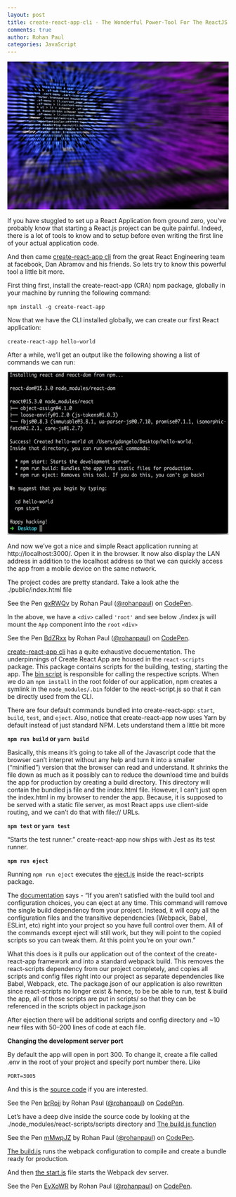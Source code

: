```yaml
---
layout: post
title: create-react-app-cli - The Wonderful Power-Tool For The ReactJS Engineer
comments: true
author: Rohan Paul
categories: JavaScript
---
```

<img src="/images/fulls/Create_React_App.jpeg" class="fit image">


If you have stuggled to set up a React Application from ground zero, you’ve probably know that starting a React.js project can be quite painful. Indeed, there is a lot of tools to know and to setup before even writing the first line of your actual application code.

And then came [create-react-app cli](https://github.com/facebookincubator/create-react-app) from the great React Engineering team at facebook, Dan Abramov and his friends. So lets try to know this powerful tool a little bit more.

First thing first, install the create-react-app (CRA) npm package, globally in your machine by running the following command:

``npm install -g create-react-app``
 
Now that we have the CLI installed globally, we can create our first React application:

``create-react-app hello-world``
 
After a while, we’ll get an output like the following showing a list of commands we can run:

<img src="/images/fulls/create-react-app-hello-world-terminal.png" height="370" width="600">

And now we’ve got a nice and simple React application running at http://localhost:3000/. Open it in the browser.  It now also display the LAN address in addition to the localhost address so that we can quickly access the app from a mobile device on the same network.

The project codes are pretty standard. Take a look athe the ./public/index.html file


<p data-height="411" data-theme-id="0" data-slug-hash="gxRWQv" data-default-tab="html" data-user="rohanpaul" data-embed-version="2" data-pen-title="gxRWQv" class="codepen">See the Pen <a href="https://codepen.io/rohanpaul/pen/gxRWQv/">gxRWQv</a> by Rohan Paul (<a href="https://codepen.io/rohanpaul">@rohanpaul</a>) on <a href="https://codepen.io">CodePen</a>.</p>
<script async src="https://production-assets.codepen.io/assets/embed/ei.js"></script>


In the above, we have a ``<div>`` called ``'root'`` and see below ./index.js will mount the ``App`` component into the ``root`` ``<div>``


<p data-height="265" data-theme-id="0" data-slug-hash="BdZRxx" data-default-tab="js" data-user="rohanpaul" data-embed-version="2" data-pen-title="BdZRxx" class="codepen">See the Pen <a href="https://codepen.io/rohanpaul/pen/BdZRxx/">BdZRxx</a> by Rohan Paul (<a href="https://codepen.io/rohanpaul">@rohanpaul</a>) on <a href="https://codepen.io">CodePen</a>.</p>
<script async src="https://production-assets.codepen.io/assets/embed/ei.js"></script>


[create-react-app cli](https://github.com/facebookincubator/create-react-app) has a quite exhaustive docuementation. The underpinnings of Create React App are housed in the ``react-scripts`` package. This package contains scripts for the building, testing, starting the app. The [bin script](https://github.com/facebookincubator/create-react-app/blob/master/packages/react-scripts/bin/react-scripts.js) is responsible for calling the respective scripts. When we do an ``npm install`` in the root folder of our application, npm creates a symlink in the ``node_modules/.bin`` folder to the react-script.js so that it can be directly used from the CLI.

There are four default commands bundled into create-react-app: ``start``, ``build``, ``test``, and ``eject``. Also, notice that create-react-app now uses Yarn by default instead of just standard NPM. Lets understand them a little bit more

**``npm run build`` or ``yarn build``**

 Basically, this means it’s going to take all of the Javascript code that the browser can’t interpret without any help and turn it into a smaller (“minified”) version that the browser can read and understand. It shrinks the file down as much as it possibly can to reduce the download time and builds the app for production by creating a build directory. This directory will contain the bundled js file and the index.html file. However, I can't just open the index.html in my browser to render the app. Because, it is supposed to be served with a static file server, as most React apps use client-side routing, and we can’t do that with file:// URLs.


**``npm test`` or ``yarn test``**

“Starts the test runner.” create-react-app now ships with Jest as its test runner. 

**``npm run eject``**

Running ``npm run eject`` executes the [eject.js](https://github.com/facebookincubator/create-react-app/blob/master/packages/react-scripts/scripts/eject.js) inside the react-scripts package.

The [documentation](https://github.com/facebookincubator/create-react-app/blob/master/packages/react-scripts/template/README.md#npm-run-eject) says - “If you aren’t satisfied with the build tool and configuration choices, you can eject at any time. This command will remove the single build dependency from your project. Instead, it will copy all the configuration files and the transitive dependencies (Webpack, Babel, ESLint, etc) right into your project so you have full control over them. All of the commands except eject will still work, but they will point to the copied scripts so you can tweak them. At this point you’re on your own.” 

What this does is it pulls our application out of the context of the create-react-app framework and into a standard webpack build. This removes the react-scripts dependency from our project completely, and copies all scripts and config files right into our project as separate dependencies like Babel, Webpack, etc. The package.json of our application is also rewritten since react-scripts no longer exist & hence, to be be able to run, test & build the app, all of those scripts are put in scripts/ so that they can be referenced in the scripts object in package.json


After ejection there will be additional scripts and config directory and ~10 new files with 50–200 lines of code at each file.

**Changing the development server port**

By default the app will open in port 300. To change it, create a file called .env in the root of your project and specify port number there. Like

```PORT=3005```

And this is the [source code](https://github.com/facebookincubator/create-react-app/blob/10c1f577da211d65bcc278f94198ef75f00f0277/packages/react-scripts/scripts/start.js#L53) if you are interested.


<p data-height="138" data-theme-id="0" data-slug-hash="brRojj" data-default-tab="js" data-user="rohanpaul" data-embed-version="2" data-pen-title="brRojj" class="codepen">See the Pen <a href="https://codepen.io/rohanpaul/pen/brRojj/">brRojj</a> by Rohan Paul (<a href="https://codepen.io/rohanpaul">@rohanpaul</a>) on <a href="https://codepen.io">CodePen</a>.</p>
<script async src="https://production-assets.codepen.io/assets/embed/ei.js"></script>


Let’s have a deep dive inside the source code by looking at the ./node_modules/react-scripts/scripts directory and [The build.js function](https://github.com/facebookincubator/create-react-app/blob/10c1f577da211d65bcc278f94198ef75f00f0277/packages/react-scripts/scripts/build.js#L114)

<p data-height="812" data-theme-id="0" data-slug-hash="mMwpJZ" data-default-tab="js" data-user="rohanpaul" data-embed-version="2" data-pen-title="mMwpJZ" class="codepen">See the Pen <a href="https://codepen.io/rohanpaul/pen/mMwpJZ/">mMwpJZ</a> by Rohan Paul (<a href="https://codepen.io/rohanpaul">@rohanpaul</a>) on <a href="https://codepen.io">CodePen</a>.</p>
<script async src="https://production-assets.codepen.io/assets/embed/ei.js"></script>

[The build.js](https://github.com/facebookincubator/create-react-app/blob/10c1f577da211d65bcc278f94198ef75f00f0277/packages/react-scripts/scripts/build.js) runs the webpack configuration to compile and create a bundle ready for production.


And then [the start.js](https://github.com/facebookincubator/create-react-app/blob/10c1f577da211d65bcc278f94198ef75f00f0277/packages/react-scripts/scripts/start.js) file starts the Webpack dev server.


<p data-height="1345" data-theme-id="0" data-slug-hash="EvXoWR" data-default-tab="js" data-user="rohanpaul" data-embed-version="2" data-pen-title="EvXoWR" class="codepen">See the Pen <a href="https://codepen.io/rohanpaul/pen/EvXoWR/">EvXoWR</a> by Rohan Paul (<a href="https://codepen.io/rohanpaul">@rohanpaul</a>) on <a href="https://codepen.io">CodePen</a>.</p>
<script async src="https://production-assets.codepen.io/assets/embed/ei.js"></script>